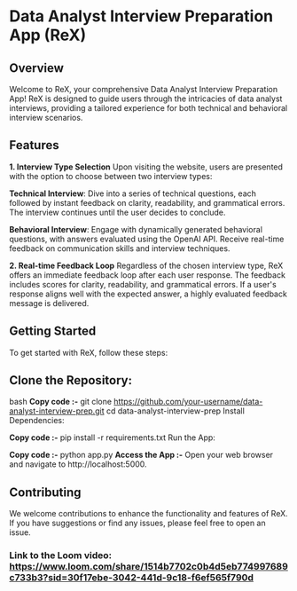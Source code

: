 # Data Analyst Interview Preparation App (ReX)

## Overview
Welcome to ReX, your comprehensive Data Analyst Interview Preparation App! ReX is designed to guide users through the intricacies of data analyst interviews, providing a tailored experience for both technical and behavioral interview scenarios.

## Features
**1. Interview Type Selection**
Upon visiting the website, users are presented with the option to choose between two interview types:

**Technical Interview**: Dive into a series of technical questions, each followed by instant feedback on clarity, readability, and grammatical errors. The interview continues until the user decides to conclude.


**Behavioral Interview**: Engage with dynamically generated behavioral questions, with answers evaluated using the OpenAI API. Receive real-time feedback on communication skills and interview techniques.


**2. Real-time Feedback Loop**
Regardless of the chosen interview type, ReX offers an immediate feedback loop after each user response. The feedback includes scores for clarity, readability, and grammatical errors. If a user's response aligns well with the expected answer, a highly evaluated feedback message is delivered.

## Getting Started
To get started with ReX, follow these steps:

## Clone the Repository:

bash
**Copy code :-**
git clone https://github.com/your-username/data-analyst-interview-prep.git
cd data-analyst-interview-prep
Install Dependencies:

**Copy code :-**
pip install -r requirements.txt
Run the App:

**Copy code :-**
python app.py
**Access the App :-**
Open your web browser and navigate to http://localhost:5000.

## Contributing
We welcome contributions to enhance the functionality and features of ReX. If you have suggestions or find any issues, please feel free to open an issue.

### Link to the Loom video: https://www.loom.com/share/1514b7702c0b4d5eb774997689c733b3?sid=30f17ebe-3042-441d-9c18-f6ef565f790d

